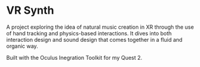 # VR Synth

A project exploring the idea of natural music creation in XR through the use of hand tracking and physics-based interactions. It dives into both interaction design and sound design that comes together in a fluid and organic way.

Built with the Oculus Inegration Toolkit for my Quest 2.


